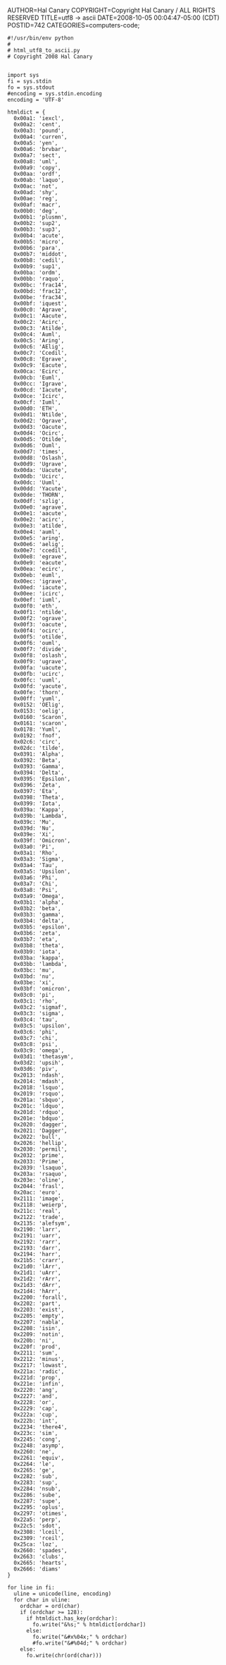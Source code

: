 AUTHOR=Hal Canary
COPYRIGHT=Copyright Hal Canary / ALL RIGHTS RESERVED
TITLE=utf8 → ascii
DATE=2008-10-05 00:04:47-05:00 (CDT)
POSTID=742
CATEGORIES=computers-code;

    #!/usr/bin/env python
    #
    # html_utf8_to_ascii.py
    # Copyright 2008 Hal Canary
    
    
    import sys
    fi = sys.stdin
    fo = sys.stdout
    #encoding = sys.stdin.encoding
    encoding = 'UTF-8'
    
    htmldict = {
      0x00a1: 'iexcl',
      0x00a2: 'cent',
      0x00a3: 'pound',
      0x00a4: 'curren',
      0x00a5: 'yen',
      0x00a6: 'brvbar',
      0x00a7: 'sect',
      0x00a8: 'uml',
      0x00a9: 'copy',
      0x00aa: 'ordf',
      0x00ab: 'laquo',
      0x00ac: 'not',
      0x00ad: 'shy',
      0x00ae: 'reg',
      0x00af: 'macr',
      0x00b0: 'deg',
      0x00b1: 'plusmn',
      0x00b2: 'sup2',
      0x00b3: 'sup3',
      0x00b4: 'acute',
      0x00b5: 'micro',
      0x00b6: 'para',
      0x00b7: 'middot',
      0x00b8: 'cedil',
      0x00b9: 'sup1',
      0x00ba: 'ordm',
      0x00bb: 'raquo',
      0x00bc: 'frac14',
      0x00bd: 'frac12',
      0x00be: 'frac34',
      0x00bf: 'iquest',
      0x00c0: 'Agrave',
      0x00c1: 'Aacute',
      0x00c2: 'Acirc',
      0x00c3: 'Atilde',
      0x00c4: 'Auml',
      0x00c5: 'Aring',
      0x00c6: 'AElig',
      0x00c7: 'Ccedil',
      0x00c8: 'Egrave',
      0x00c9: 'Eacute',
      0x00ca: 'Ecirc',
      0x00cb: 'Euml',
      0x00cc: 'Igrave',
      0x00cd: 'Iacute',
      0x00ce: 'Icirc',
      0x00cf: 'Iuml',
      0x00d0: 'ETH',
      0x00d1: 'Ntilde',
      0x00d2: 'Ograve',
      0x00d3: 'Oacute',
      0x00d4: 'Ocirc',
      0x00d5: 'Otilde',
      0x00d6: 'Ouml',
      0x00d7: 'times',
      0x00d8: 'Oslash',
      0x00d9: 'Ugrave',
      0x00da: 'Uacute',
      0x00db: 'Ucirc',
      0x00dc: 'Uuml',
      0x00dd: 'Yacute',
      0x00de: 'THORN',
      0x00df: 'szlig',
      0x00e0: 'agrave',
      0x00e1: 'aacute',
      0x00e2: 'acirc',
      0x00e3: 'atilde',
      0x00e4: 'auml',
      0x00e5: 'aring',
      0x00e6: 'aelig',
      0x00e7: 'ccedil',
      0x00e8: 'egrave',
      0x00e9: 'eacute',
      0x00ea: 'ecirc',
      0x00eb: 'euml',
      0x00ec: 'igrave',
      0x00ed: 'iacute',
      0x00ee: 'icirc',
      0x00ef: 'iuml',
      0x00f0: 'eth',
      0x00f1: 'ntilde',
      0x00f2: 'ograve',
      0x00f3: 'oacute',
      0x00f4: 'ocirc',
      0x00f5: 'otilde',
      0x00f6: 'ouml',
      0x00f7: 'divide',
      0x00f8: 'oslash',
      0x00f9: 'ugrave',
      0x00fa: 'uacute',
      0x00fb: 'ucirc',
      0x00fc: 'uuml',
      0x00fd: 'yacute',
      0x00fe: 'thorn',
      0x00ff: 'yuml',
      0x0152: 'OElig',
      0x0153: 'oelig',
      0x0160: 'Scaron',
      0x0161: 'scaron',
      0x0178: 'Yuml',
      0x0192: 'fnof',
      0x02c6: 'circ',
      0x02dc: 'tilde',
      0x0391: 'Alpha',
      0x0392: 'Beta',
      0x0393: 'Gamma',
      0x0394: 'Delta',
      0x0395: 'Epsilon',
      0x0396: 'Zeta',
      0x0397: 'Eta',
      0x0398: 'Theta',
      0x0399: 'Iota',
      0x039a: 'Kappa',
      0x039b: 'Lambda',
      0x039c: 'Mu',
      0x039d: 'Nu',
      0x039e: 'Xi',
      0x039f: 'Omicron',
      0x03a0: 'Pi',
      0x03a1: 'Rho',
      0x03a3: 'Sigma',
      0x03a4: 'Tau',
      0x03a5: 'Upsilon',
      0x03a6: 'Phi',
      0x03a7: 'Chi',
      0x03a8: 'Psi',
      0x03a9: 'Omega',
      0x03b1: 'alpha',
      0x03b2: 'beta',
      0x03b3: 'gamma',
      0x03b4: 'delta',
      0x03b5: 'epsilon',
      0x03b6: 'zeta',
      0x03b7: 'eta',
      0x03b8: 'theta',
      0x03b9: 'iota',
      0x03ba: 'kappa',
      0x03bb: 'lambda',
      0x03bc: 'mu',
      0x03bd: 'nu',
      0x03be: 'xi',
      0x03bf: 'omicron',
      0x03c0: 'pi',
      0x03c1: 'rho',
      0x03c2: 'sigmaf',
      0x03c3: 'sigma',
      0x03c4: 'tau',
      0x03c5: 'upsilon',
      0x03c6: 'phi',
      0x03c7: 'chi',
      0x03c8: 'psi',
      0x03c9: 'omega',
      0x03d1: 'thetasym',
      0x03d2: 'upsih',
      0x03d6: 'piv',
      0x2013: 'ndash',
      0x2014: 'mdash',
      0x2018: 'lsquo',
      0x2019: 'rsquo',
      0x201a: 'sbquo',
      0x201c: 'ldquo',
      0x201d: 'rdquo',
      0x201e: 'bdquo',
      0x2020: 'dagger',
      0x2021: 'Dagger',
      0x2022: 'bull',
      0x2026: 'hellip',
      0x2030: 'permil',
      0x2032: 'prime',
      0x2033: 'Prime',
      0x2039: 'lsaquo',
      0x203a: 'rsaquo',
      0x203e: 'oline',
      0x2044: 'frasl',
      0x20ac: 'euro',
      0x2111: 'image',
      0x2118: 'weierp',
      0x211c: 'real',
      0x2122: 'trade',
      0x2135: 'alefsym',
      0x2190: 'larr',
      0x2191: 'uarr',
      0x2192: 'rarr',
      0x2193: 'darr',
      0x2194: 'harr',
      0x21b5: 'crarr',
      0x21d0: 'lArr',
      0x21d1: 'uArr',
      0x21d2: 'rArr',
      0x21d3: 'dArr',
      0x21d4: 'hArr',
      0x2200: 'forall',
      0x2202: 'part',
      0x2203: 'exist',
      0x2205: 'empty',
      0x2207: 'nabla',
      0x2208: 'isin',
      0x2209: 'notin',
      0x220b: 'ni',
      0x220f: 'prod',
      0x2211: 'sum',
      0x2212: 'minus',
      0x2217: 'lowast',
      0x221a: 'radic',
      0x221d: 'prop',
      0x221e: 'infin',
      0x2220: 'ang',
      0x2227: 'and',
      0x2228: 'or',
      0x2229: 'cap',
      0x222a: 'cup',
      0x222b: 'int',
      0x2234: 'there4',
      0x223c: 'sim',
      0x2245: 'cong',
      0x2248: 'asymp',
      0x2260: 'ne',
      0x2261: 'equiv',
      0x2264: 'le',
      0x2265: 'ge',
      0x2282: 'sub',
      0x2283: 'sup',
      0x2284: 'nsub',
      0x2286: 'sube',
      0x2287: 'supe',
      0x2295: 'oplus',
      0x2297: 'otimes',
      0x22a5: 'perp',
      0x22c5: 'sdot',
      0x2308: 'lceil',
      0x2309: 'rceil',
      0x25ca: 'loz',
      0x2660: 'spades',
      0x2663: 'clubs',
      0x2665: 'hearts',
      0x2666: 'diams'
    }
    
    for line in fi:
      uline = unicode(line, encoding)
      for char in uline:
        ordchar = ord(char)
        if (ordchar >= 128):
          if htmldict.has_key(ordchar):
            fo.write("&%s;" % htmldict[ordchar])
          else:
            fo.write("&#x%04x;" % ordchar)
            #fo.write("&#%04d;" % ordchar)
        else:
          fo.write(chr(ord(char)))
